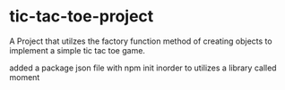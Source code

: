 # tic-tac-toe-project
A Project that utilzes the factory function method of creating objects to implement a simple tic tac toe game.

added a package json file with npm init inorder to utilizes a library called moment
